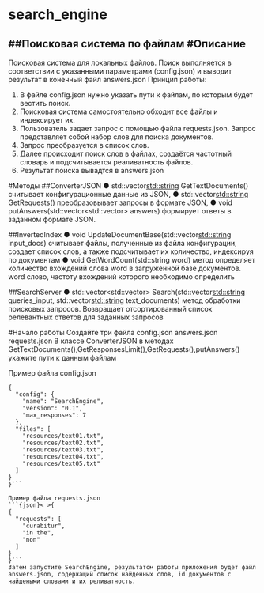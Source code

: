 # search_engine
##Поисковая система по файлам
#Описание
---
Поисковая система для локальных файлов. Поиск выполняется в соответствии с указанными параметрами (config.json) и выводит результат в конечный файл answers.json
Принцип работы:
1. В файле config.json нужно указать пути к файлам, по которым будет вестить поиск.
2. Поисковая система самостоятельно обходит все файлы и индексирует их.
3. Пользователь задает запрос с помощью файла requests.json. Запрос представляет собой набор слов для поиска документов.
4. Запрос преобразуется в список слов.
5. Далее происходит поиск слов в файлах, создаётся частотный словарь и подсчитывается реаливатность файлов.
6. Результат поиска вывадтся в answers.json

#Методы
##ConverterJSON
● std::vector<std::string> GetTextDocuments() считывает конфигурационные данные из JSON,
● std::vector<std::string> GetRequests() преобразовывает запросы в формате JSON,
● void putAnswers(std::vector<std::vector<RelativeIndex>> answers) формирует ответы в заданном формате JSON.

##InvertedIndex
● void UpdateDocumentBase(std::vector<std::string> input_docs) считывает файлы, полученные из файла конфигурации, создает список слов, а также подсчитывает их количество, индексируя по документам
● void GetWordCount(std::string word) метод определяет количество вхождений слова word в загруженной базе документов. word слово, частоту вхождений которого необходимо определить

##SearchServer
● std::vector<std::vector<RelativeIndex>> Search(std::vector<std::string> queries_input, std::vector<std::string> text_documents) метод обработки поисковых запросов. Возвращает отсортированный список релевантных ответов для заданных запросов

#Начало работы
Создайте три файла config.json answers.json requests.json
В классе ConverterJSON в методах GetTextDocuments(),GetResponsesLimit(),GetRequests(),putAnswers() укажите пути к данным файлам

Пример файла config.json
```{json}< >{
{
  "config": {
    "name": "SearchEngine",
    "version": "0.1",
    "max_responses": 7
  },
  "files": [
    "resources/text01.txt",
    "resources/text02.txt",
    "resources/text03.txt",
    "resources/text04.txt",
    "resources/text05.txt"
  ]
}
}```

Пример файла requests.json
```{json}< >{
{
  "requests": [
    "curabitur",
    "in the",
    "non"
  ]
}
}```
Затем запустите SearchEngine, результатом работы приложения будет файл answers.json, содержащий список найденных слов, id документов с найдеными словами и их реливатность.
